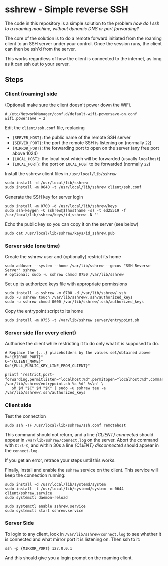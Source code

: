# sshrew - Simple reverse SSH

The code in this repository is a simple solution to the problem _how do I
ssh to a roaming machine, without dynamic DNS or port forwarding?_

The core of the solution is to do a remote forward initiated from the
roaming client to an SSH server under your control.  Once the session
runs, the client can then be ssh'd from the server.

This works regardless of how the client is connected to the internet,
as long as it can ssh out to your server.

## Steps

### Client (roaming) side

(Optional) make sure the client doesn't power down the WiFi.

    # /etc/NetworkManager/conf.d/default-wifi-powersave-on.conf
    wifi.powersave = 2

Edit the `client/ssh.conf` file, replacing

 * `{SERVER_HOST}`: the public name of the remote SSH server
 * `{SERVER_PORT}`: the port the remote SSH is listening on (normally `22`)
 * `{MIRROR_PORT}`: the forwarding port to open on the server (any free port above 1024)
 * `{LOCAL_HOST}`: the local host which will be forwarded (usually `localhost`)
 * `{LOCAL_PORT}`: the port on `LOCAL_HOST` to be forwarded (normally `22`) 

Install the sshrew client files in `/usr/local/lib/sshrew`

    sudo install -d /usr/local/lib/sshrew
    sudo install -m 0640 -t /usr/local/lib/sshrew client/ssh.conf

Generate the SSH key for server login

    sudo install -m 0700 -d /usr/local/lib/sshrew/keys
    sudo ssh-keygen -C sshrew@$(hostname -s) -t ed25519 -f /usr/local/lib/sshrew/keys/id_sshrew -N ''

Echo the public key so you can copy it on the server (see below)

    sudo cat /usr/local/lib/sshrew/keys/id_sshrew.pub

### Server side (one time)

Create the sshrew user and (optionally) restrict its home

    sudo adduser --system --home /var/lib/sshrew --gecos "SSH Reverse Server" sshrew
    # optional: sudo -u sshrew chmod 0750 /var/lib/sshrew
Set up its authorized keys file with appropriate permissions

    sudo install -o sshrew -m 0700 -d /var/lib/sshrew/.ssh
    sudo -u sshrew touch /var/lib/sshrew/.ssh/authorized_keys
    sudo -u sshrew chmod 0600 /var/lib/sshrew/.ssh/authorized_keys

Copy the entrypoint script to its home

    sudo install -m 0755 -t /var/lib/sshrew server/entrypoint.sh

### Server side (for every client)

Authorise the client while restricting it to do only what it is supposed
to do.

    # Replace the {...} placeholders by the values set/obtained above
    M="{MIRROR_PORT}"
    C="{CLIENT_NAME}"
    K="{FULL_PUBLIC_KEY_LINE_FROM_CLIENT}"

    printf 'restrict,port-forwarding,permitlisten="localhost:%d",permitopen="localhost:%d",command="exec /var/lib/sshrew/entrypoint.sh %s %d" %s\n' \
       $M $M "$C" $M "$K" | sudo -u sshrew tee -a /var/lib/sshrew/.ssh/authorized_keys
       
### Client side

Test the connection

    sudo ssh -TF /usr/local/lib/sshrew/ssh.conf remotehost

This command should not return, and a line _{CLIENT} connected_ should
appear in `/var/lib/sshrew/connect.log` on the server.  Abort the command
with `Ctrl-C`, and within 30s a line _{CLIENT} disconnected_ should appear
in the `connect.log`.

If you get an error, retrace your steps until this works.

Finally, install and enable the `sshrew` service on the client.  This service
will keep the connection running:

    sudo install -d /usr/local/lib/systemd/system
    sudo install -t /usr/local/lib/systemd/system -m 0644 client/sshrew.service
    sudo systemctl daemon-reload

    sudo systemctl enable sshrew.service
    sudo systemctl start sshrew.service

### Server Side

To login to any client, look in `/var/lib/sshrew/connect.log` to see whether
it is connected and what mirror port it is listening on.  Then ssh to it:

    ssh -p {MIRROR_PORT} 127.0.0.1

And this should give you a login prompt on the roaming client.

